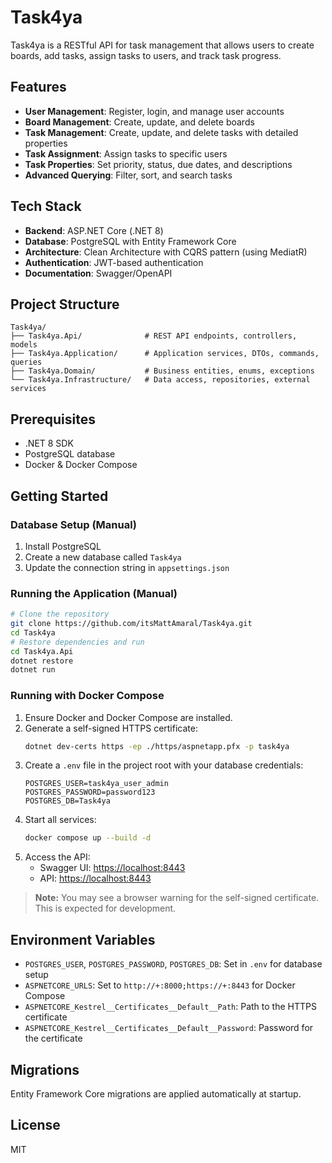 # Task4ya

Task4ya is a RESTful API for task management that allows users to create boards, add tasks, assign tasks to users, and track task progress.

## Features

- **User Management**: Register, login, and manage user accounts
- **Board Management**: Create, update, and delete boards
- **Task Management**: Create, update, and delete tasks with detailed properties
- **Task Assignment**: Assign tasks to specific users
- **Task Properties**: Set priority, status, due dates, and descriptions
- **Advanced Querying**: Filter, sort, and search tasks

## Tech Stack

- **Backend**: ASP.NET Core (.NET 8)
- **Database**: PostgreSQL with Entity Framework Core
- **Architecture**: Clean Architecture with CQRS pattern (using MediatR)
- **Authentication**: JWT-based authentication
- **Documentation**: Swagger/OpenAPI

## Project Structure

```
Task4ya/
├── Task4ya.Api/              # REST API endpoints, controllers, models
├── Task4ya.Application/      # Application services, DTOs, commands, queries
├── Task4ya.Domain/           # Business entities, enums, exceptions
└── Task4ya.Infrastructure/   # Data access, repositories, external services
```

## Prerequisites

- .NET 8 SDK
- PostgreSQL database
- Docker & Docker Compose

## Getting Started

### Database Setup (Manual)

1. Install PostgreSQL
2. Create a new database called `Task4ya`
3. Update the connection string in `appsettings.json`

### Running the Application (Manual)

```bash
# Clone the repository
git clone https://github.com/itsMattAmaral/Task4ya.git
cd Task4ya
# Restore dependencies and run
cd Task4ya.Api
dotnet restore
dotnet run
```

### Running with Docker Compose

1. Ensure Docker and Docker Compose are installed.
2. Generate a self-signed HTTPS certificate:
   ```bash
   dotnet dev-certs https -ep ./https/aspnetapp.pfx -p task4ya
   ```
3. Create a `.env` file in the project root with your database credentials:
   ```env
   POSTGRES_USER=task4ya_user_admin
   POSTGRES_PASSWORD=password123
   POSTGRES_DB=Task4ya
   ```
4. Start all services:
   ```bash
   docker compose up --build -d
   ```
5. Access the API:
   - Swagger UI: [https://localhost:8443](https://localhost:8443)
   - API: [https://localhost:8443](https://localhost:8443)

> **Note:** You may see a browser warning for the self-signed certificate. This is expected for development.

## Environment Variables

- `POSTGRES_USER`, `POSTGRES_PASSWORD`, `POSTGRES_DB`: Set in `.env` for database setup
- `ASPNETCORE_URLS`: Set to `http://+:8000;https://+:8443` for Docker Compose
- `ASPNETCORE_Kestrel__Certificates__Default__Path`: Path to the HTTPS certificate
- `ASPNETCORE_Kestrel__Certificates__Default__Password`: Password for the certificate

## Migrations

Entity Framework Core migrations are applied automatically at startup.

## License

MIT

